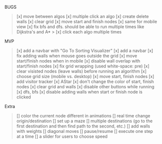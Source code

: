 BUGS

> [x] move between algos
> [x] multiple click an algo
> [x] create delete walls
> [x] clear grid
> [x] move start and finish nodes
> [x] same for mobile view
> [x] fix bfs and dfs. should be able to run multiple times like Dijkstra's and A\* > [x] click each algo multiple times

MVP

> [x] add a navbar with "Go To Sorting Visualizer"
> [x] add a navbar
> [x] fix adding walls when mouse goes outside the grid
> [x] move start/finish nodes when in mobile
> [x] disable wall overlap with start/finish nodes
> [x] fix grid wrapping (used white-space: pre)
> [x] clear visisted nodes (leave walls) before running an algorithm
> [x] choose grid size (mobile vs. desktop)
> [x] move start, finish nodes
> [x] add visitor tracker
> [x] AStar
> [x] don't change the color of start, finish nodes
> [x] clear grid and walls
> [x] disable other buttons while running
> [x] dfs, bfs
> [x] disable adding walls when start or finish node is clicked

Extra

> [] color the current node different in animations
> [] real time change origin/destination
> [] set up a maze
> [] multiple destinations (go to the first destination and then find path to the second, etc.)
> [] add walls with weights
> [] diagonal moves
> [] pause/resume
> [] execute one step at a time
> [] a slider for users to choose speed
